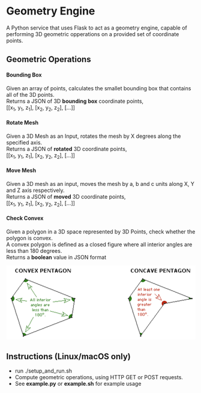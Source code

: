 # Geometry Engine
A Python service that uses Flask to act as a geometry engine, capable of performing 3D geometric opperations on a provided set of coordinate points.

## Geometric Operations
#### Bounding Box 
Given an array of points, calculates the smallet bounding box that contains all of the 3D points.  
Returns a JSON of 3D **bounding box** coordinate points,  
[[x<sub>1</sub>, y<sub>1</sub>, z<sub>1</sub>], [x<sub>2</sub>, y<sub>2</sub>, z<sub>2</sub>], [...]]   

#### Rotate Mesh
Given a 3D Mesh as an Input, rotates the mesh by X degrees along the specified axis.  
Returns a JSON of **rotated** 3D coordinate points,  
[[x<sub>1</sub>, y<sub>1</sub>, z<sub>1</sub>], [x<sub>2</sub>, y<sub>2</sub>, z<sub>2</sub>], [...]]   

#### Move Mesh 
Given a 3D mesh as an input, moves the mesh by a, b and c units along X, Y and Z axis respectively.  
Returns a JSON of **moved** 3D coordinate points,  
[[x<sub>1</sub>, y<sub>1</sub>, z<sub>1</sub>], [x<sub>2</sub>, y<sub>2</sub>, z<sub>2</sub>], [...]]   

#### Check Convex 
Given a polygon in a 3D space represented by 3D Points, check whether the polygon is convex.  
A convex polygon is defined as a closed figure where all interior angles are less than 180 degrees.  
Returns a **boolean** value in JSON format  
  
![image](/images/convex_polygon.png)

## Instructions (Linux/macOS only)
* run ./setup_and_run.sh  
* Compute geometric operations, using HTTP GET or POST requests.
* See **example.py** or **example.sh** for example usage
